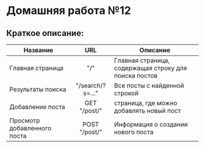 # Домашняя работа №12

## Краткое описание:

| Название | URL | Описание |
|--|:--:|--|
| Главная страница | "/" | Главная страница, содержащая строку для поиска постов |
| Результаты поиска | "/search/?s=..." | Все посты с найденной строкой |
| Добавление поста | GET "/post/" | страница, где можно добавлять новый пост |
| Просмотр добавленного поста | POST "/post/" | Информация о создании нового поста |
